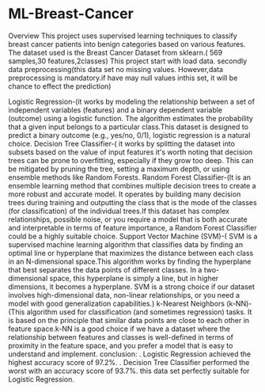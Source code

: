 # ML-Breast-Cancer
Overview This project uses supervised learning techniques to classify breast cancer patients into benign categories based on various features. The dataset used is the Breast Cancer Dataset from sklearn.( 569 samples,30 features,2classes) This project start with load data. secondly data preprocessing(this data set no missing values. However,data preprocessing is mandatory.if have may null values inthis set, it will be chance to effect the prediction)

Logistic Regression-(it works by modeling the relationship between a set of independent variables (features) and a binary dependent variable (outcome) using a logistic function. The algorithm estimates the probability that a given input belongs to a particular class.This dataset is designed to predict a binary outcome (e.g., yes/no, 0/1), logistic regression is a natural choice.
Decision Tree Classifier-( it works by splitting the dataset into subsets based on the value of input features it's worth noting that decision trees can be prone to overfitting, especially if they grow too deep. This can be mitigated by pruning the tree, setting a maximum depth, or using ensemble methods like Random Forests.
Random Forest Classifier-(It is an ensemble learning method that combines multiple decision trees to create a more robust and accurate model. It operates by building many decision trees during training and outputting the class that is the mode of the classes (for classification) of the individual trees.If this dataset has complex relationships, possible noise, or you require a model that is both accurate and interpretable in terms of feature importance, a Random Forest Classifier could be a highly suitable choice.
Support Vector Machine (SVM)-( SVM is a supervised machine learning algorithm that classifies data by finding an optimal line or hyperplane that maximizes the distance between each class in an N-dimensional space.This algorithm works by finding the hyperplane that best separates the data points of different classes. In a two-dimensional space, this hyperplane is simply a line, but in higher dimensions, it becomes a hyperplane. SVM is a strong choice if our dataset involves high-dimensional data, non-linear relationships, or you need a model with good generalization capabilities.)
k-Nearest Neighbors (k-NN)-(This algorithm used for classification (and sometimes regression) tasks. It is based on the principle that similar data points are close to each other in feature space.k-NN is a good choice if we have a dataset where the relationship between features and classes is well-defined in terms of proximity in the feature space, and you prefer a model that is easy to understand and implement.
conclusion: . Logistic Regression achieved the highest accuracy score of 97.2%. . Decision Tree Classifier performed the worst with an accuracy score of 93.7%. this data set perfectly suitable for Logistic Regression.
